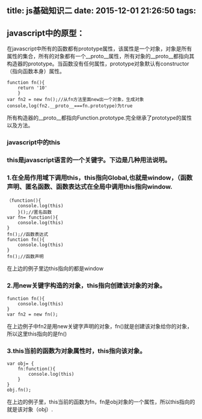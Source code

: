 title: js基础知识二
date: 2015-12-01 21:26:50
tags:
---
## javascript中的原型：

  在javascript中所有的函数都有prototype属性，该属性是一个对象，对象是所有属性的集合，所有的对象都有一个__proto__属性，所有对象的__proto__都指向其构造器的prototype。当函数没有任何属性，prototype对象默认有constructor（指向函数本身）属性。
  
  	function fn(){
  		return '10'
  		}
  	var fn2 = new fn();//从fn方法里面new出一个对象，生成对象
  	console,log(fn2.__proto__===fn.prototype)为true

 所有构造器的__proto__都指向Function.prototype.完全继承了prototype的属性以及方法。
  
<!--more-->

### javascript中的this

### this是javascript语言的一个关键字。下边是几种用法说明。

### 1.在全局作用域下调用this，this指向Global,也就是window，（函数声明、匿名函数、函数表达式在全局中调用this指向window.

	（function(){
		console.log(this)
		}();//匿名函数
	var fn= function(){
		console.log(this)
	}
	fn();//函数表达式
	function fn(){
		console.log(this)
	}
	fn();//函数声明

在上边的例子里边this指向的都是window

### 2.用new关键字构造的对象，this指向创建该对象的对象。

	function fn(){
		console.log(this)
	}
	var fn2 = new fn();

在上边例子中fn2是用new关键字声明的对象，fn()就是创建该对象给你的对象，所以这里this指向的是fn()

### 3.this当前的函数为对象属性时，this指向该对象。

	var obj= {
		fn:function(){
			console.log(this)
		}
	}
	obj.fn();

在上边的例子里，this当前的函数为fn，fn是obj对象的一个属性，所以this指向的就是该对象（obj）.

